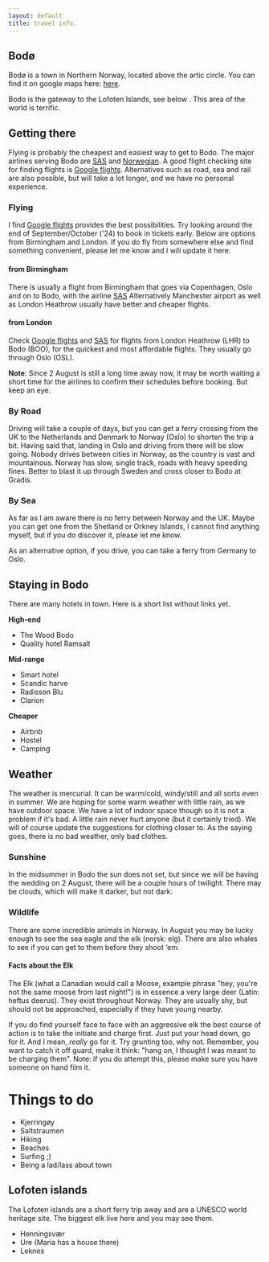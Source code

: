 ```yaml
---
layout: default
title: travel info.
---
```


## Bodø
Bodø is a town in Northern Norway, located above the artic circle. You can find it on google maps here: <a href="https://maps.app.goo.gl/4MSZEpyszJbVNWuM8"> here</a>.

Bodo is the gateway to the Lofoten Islands, see below <ref Lofoten>. This area of the world is terrific.

## Getting there
Flying is probably the cheapest and easiest way to get to Bodo.
The major airlines serving Bodo are [SAS](https://www.flysas.com/) and [Norwegian](https://www.norwegian.com/uk/). A good flight checking site for finding flights is [Google flights](https://www.google.com/travel/flights). 
Alternatives such as road, sea and rail are also possible, but will take a lot longer, and we have no personal experience.

### Flying
I find [Google flights](https://www.google.com/travel/flights) provides the best possibilities. Try looking around the end of September/October ('24) to book in tickets early. Below are options from Birmingham and London. If you do fly from somewhere else and find something convenient, please let me know and I will update it here.

#### from Birmingham
There is usually a flight from Birmingham that goes via Copenhagen, Oslo and on to Bodo, with the airline [SAS](https://www.flysas.com/)
Alternatively Manchester airport as well as London Heathrow usually have better and cheaper flights.

#### from London
Check [Google flights](https://www.google.com/travel/flights) and [SAS](https://www.flysas.com/) for flights from London Heathrow (LHR) to Bodo (BOO), for the quickest and most affordable flights. They usually go through Oslo (OSL).

**Note**: Since 2 August is still a long time away now, it may be worth waiting a short time for the airlines to confirm their schedules before booking. But keep an eye.

### By Road
Driving will take a couple of days, but you can get a ferry crossing from the UK to the Netherlands and Denmark to Norway (Oslo) to shorten the trip a bit. Having said that, landing in Oslo and driving from there will be slow going. Nobody drives between cities in Norway, as the country is vast and mountainous. Norway has slow, single track, roads with heavy speeding fines. Better to blast it up through Sweden and cross closer to Bodo at Gradis.

### By Sea
As far as I am aware there is no ferry between Norway and the UK. Maybe you can get one from the Shetland or Orkney Islands, I cannot find anything myself, but if you do discover it, please let me know.

As an alternative option, if you drive, you can take a ferry from Germany to Oslo.

## Staying in Bodo
There are many hotels in town. Here is a short list without links yet.

**High-end**
- The Wood Bodo
- Quality hotel Ramsalt

**Mid-range**
- Smart hotel
- Scandic harve 
- Radisson Blu
- Clarion

**Cheaper**
- Airbnb
- Hostel
- Camping






## Weather
The weather is mercurial. It can be warm/cold, windy/still and all sorts even in summer. We are hoping for some warm weather with little rain, as we have outdoor space. We have a lot of indoor space though so it is not a problem if it's bad. A little rain never hurt anyone (but it certainly tried).
We will of course update the suggestions for clothing closer to. As the saying goes, there is no bad weather, only bad clothes.

### Sunshine
In the midsummer in Bodo the sun does not set, but since we will be having the wedding on 2 August, there will be a couple hours of twilight. There may be clouds, which will make it darker, but not dark.

### Wildlife
There are some incredible animals in Norway. In August you may be lucky enough to see the sea eagle and the elk (norsk: elg). There are also whales to see if you can get to them before they shoot ‘em. 

#### Facts about the Elk
The Elk (what a Canadian would call a Moose, example phrase "hey, you're not the same moose from last night!") is in essence a very large deer (Latin: heftus deerus). They exist throughout Norway. They are usually shy, but should not be approached, especially if they have young nearby.

If you do find yourself face to face with an aggressive elk the best course of action is to take the initiate and charge first. Just put your head down, go for it.  And I mean, _really_ go for it. Try grunting too, why not. Remember, you want to catch it off guard, make it think: "hang on, I thought I was meant to be charging them". Note: if you do attempt this, please make sure you have someone on hand film it.

# Things to do
- Kjerringøy
- Saltstraumen
- Hiking
- Beaches
- Surfing ;)
- Being a lad/lass about town

## Lofoten islands
The Lofoten islands are a short ferry trip away and are a UNESCO world heritage site. The biggest elk live here and you may see them.
- Henningsvær
- Ure (Maria has a house there)
- Leknes

